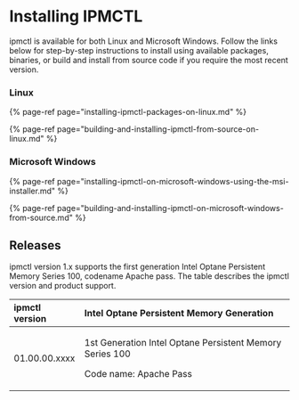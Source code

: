 # Installing IPMCTL

ipmctl is available for both Linux and Microsoft Windows. Follow the links below for step-by-step instructions to install using available packages, binaries, or build and install from source code if you require the most recent version.

### Linux

{% page-ref page="installing-ipmctl-packages-on-linux.md" %}

{% page-ref page="building-and-installing-ipmctl-from-source-on-linux.md" %}

### Microsoft Windows

{% page-ref page="installing-ipmctl-on-microsoft-windows-using-the-msi-installer.md" %}

{% page-ref page="building-and-installing-ipmctl-on-microsoft-windows-from-source.md" %}

## Releases

ipmctl version 1.x supports the first generation Intel Optane Persistent Memory Series 100, codename Apache pass. The table describes the ipmctl version and product support.

<table>
  <thead>
    <tr>
      <th style="text-align:left">ipmctl version</th>
      <th style="text-align:left">Intel Optane Persistent Memory Generation</th>
    </tr>
  </thead>
  <tbody>
    <tr>
      <td style="text-align:left">01.00.00.xxxx</td>
      <td style="text-align:left">
        <p>1st Generation Intel Optane Persistent Memory Series 100</p>
        <p>Code name: Apache Pass</p>
      </td>
    </tr>
  </tbody>
</table>



